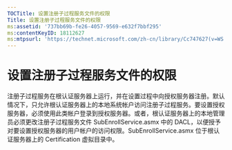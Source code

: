 ```yaml
---
TOCTitle: 设置注册子过程服务文件的权限
Title: 设置注册子过程服务文件的权限
ms:assetid: '737bb69b-fe26-4057-9569-e632f7bbf295'
ms:contentKeyID: 18112627
ms:mtpsurl: 'https://technet.microsoft.com/zh-cn/library/Cc747627(v=WS.10)'
---
```


设置注册子过程服务文件的权限
============================

注册子过程服务在根认证服务器上运行，并在设置过程中向授权服务器注册。默认情况下，只允许根认证服务器上的本地系统帐户访问注册子过程服务。要设置授权服务器，必须使用此类帐户登录到授权服务器。或者，根认证服务器上的本地管理员必须更改注册子过程服务文件 SubEnrollService.asmx 中的 DACL，以便授予对要设置授权服务器的用户帐户的访问权限。SubEnrollService.asmx 位于根认证服务器上的 Certification 虚拟目录中。
